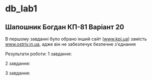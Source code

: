 # db_lab1

## Шапошник Богдан КП-81 Варіант 20
В першому завданні було обрано інший сайт (www.kpi.ua) замість www.ostriv.in.ua, адже він не забезпечує безпечне з'єднання 

Результати роботи:
1 завдання:

2 завдання:

3 завдання:
